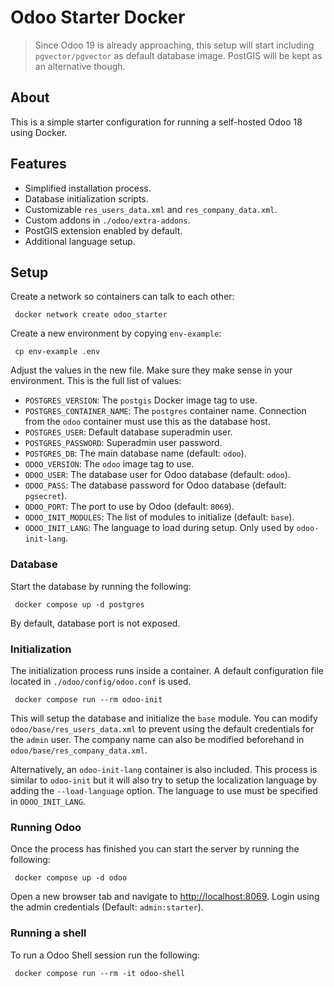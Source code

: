 # Odoo Starter Docker #

 > Since Odoo 19 is already approaching, this setup will start including `pgvector/pgvector` as default database image. PostGIS will be kept as an alternative though.

## About ##

This is a simple starter configuration for running a self-hosted Odoo 18 using Docker.

## Features ##

 - Simplified installation process.
 - Database initialization scripts.
 - Customizable `res_users_data.xml` and `res_company_data.xml`.
 - Custom addons in `./odoo/extra-addons`.
 - PostGIS extension enabled by default.
 - Additional language setup.

## Setup ##

Create a network so containers can talk to each other:

```
 docker network create odoo_starter
```

Create a new environment by copying `env-example`:

```
 cp env-example .env
```

Adjust the values in the new file. Make sure they make sense in your environment. This is the full list of values:

 - `POSTGRES_VERSION`: The `postgis` Docker image tag to use.
 - `POSTGRES_CONTAINER_NAME`: The `postgres` container name. Connection from the `odoo` container must use this as the database host.
 - `POSTGRES_USER`: Default database superadmin user.
 - `POSTGRES_PASSWORD`: Superadmin user password.
 - `POSTGRES_DB`: The main database name (default: `odoo`).
 - `ODOO_VERSION`: The `odoo` image tag to use.
 - `ODOO_USER`: The database user for Odoo database (default: `odoo`).
 - `ODOO_PASS`: The database password for Odoo database (default: `pgsecret`).
 - `ODOO_PORT`: The port to use by Odoo (default: `8069`).
 - `ODOO_INIT_MODULES`: The list of modules to initialize (default: `base`).
 - `ODOO_INIT_LANG`: The language to load during setup. Only used by `odoo-init-lang`.

### Database ###

Start the database by running the following:

```
 docker compose up -d postgres
```

By default, database port is not exposed.

### Initialization ###

The initialization process runs inside a container. A default configuration file located in `./odoo/config/odoo.conf` is used.

```
 docker compose run --rm odoo-init
```

This will setup the database and initialize the `base` module. You can modify `odoo/base/res_users_data.xml` to prevent using the default credentials for the `admin` user. The company name can also be modified beforehand in `odoo/base/res_company_data.xml`.

Alternatively, an `odoo-init-lang` container is also included. This process is similar to `odoo-init` but it will also try to setup the localization language by adding the `--load-language` option. The language to use must be specified in `ODOO_INIT_LANG`.

### Running Odoo ###

Once the process has finished you can start the server by running the following:

```
 docker compose up -d odoo
```

Open a new browser tab and navigate to [http://localhost:8069](http://localhost:8069). Login using the admin credentials (Default: `admin:starter`).

### Running a shell ###

To run a Odoo Shell session run the following:

```
 docker compose run --rm -it odoo-shell
```
